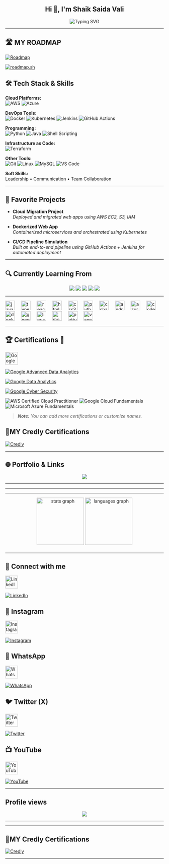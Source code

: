 <h2 align="center">Hi 👋, I'm Shaik Saida Vali</h2>

<p align="center">
  <img src="https://readme-typing-svg.demolab.com?font=Fira+Code&pause=1000&center=true&vCenter=true&width=450&lines=Cloud+%26+DevOps+Enthusiast;Aspiring+Program+Analyst+Intern;Tech+Explorer+%7C+Lifelong+Learner" alt="Typing SVG" />
</p>

---
## 🛣️ MY ROADMAP

[![Roadmap](https://img.shields.io/badge/🚀%20View-Roadmap-orange?style=for-the-badge)](https://github.com/shaiksaidavali/shaiksaidavali/blob/main/roadmap.md)


<a href="https://roadmap.sh"><img src="https://roadmap.sh/card/wide/651b0fcc1205b5c21b6a74fc?variant=light" alt="roadmap.sh"/></a> 




## 🛠️ **Tech Stack & Skills**

**Cloud Platforms:**  
![AWS](https://img.shields.io/badge/AWS-%23FF9900.svg?style=flat-square&logo=amazonaws&logoColor=white) ![Azure](https://img.shields.io/badge/Azure-%230072C6.svg?style=flat-square&logo=microsoftazure&logoColor=white)

**DevOps Tools:**  
![Docker](https://img.shields.io/badge/Docker-%230db7ed.svg?style=flat-square&logo=docker&logoColor=white) ![Kubernetes](https://img.shields.io/badge/Kubernetes-%23326ce5.svg?style=flat-square&logo=kubernetes&logoColor=white) ![Jenkins](https://img.shields.io/badge/Jenkins-%23D24939.svg?style=flat-square&logo=jenkins&logoColor=white) ![GitHub Actions](https://img.shields.io/badge/GitHub_Actions-%232671E5.svg?style=flat-square&logo=githubactions&logoColor=white)

**Programming:**  
![Python](https://img.shields.io/badge/Python-%233776AB.svg?style=flat-square&logo=python&logoColor=white) ![Java](https://img.shields.io/badge/Java-%23ED8B00.svg?style=flat-square&logo=java&logoColor=white) ![Shell Scripting](https://img.shields.io/badge/Shell-%23121011.svg?style=flat-square&logo=gnu-bash&logoColor=white)

**Infrastructure as Code:**  
![Terraform](https://img.shields.io/badge/Terraform-%235835CC.svg?style=flat-square&logo=terraform&logoColor=white)

**Other Tools:**  
![Git](https://img.shields.io/badge/Git-%23F05032.svg?style=flat-square&logo=git&logoColor=white) ![Linux](https://img.shields.io/badge/Linux-%23000.svg?style=flat-square&logo=linux&logoColor=white) ![MySQL](https://img.shields.io/badge/MySQL-%234479A1.svg?style=flat-square&logo=mysql&logoColor=white) ![VS Code](https://img.shields.io/badge/VSCode-%23007ACC.svg?style=flat-square&logo=visual-studio-code&logoColor=white)

**Soft Skills:**  
Leadership • Communication • Team Collaboration

---

## 🚀 **Favorite Projects**

- **Cloud Migration Project**  
  *Deployed and migrated web apps using AWS EC2, S3, IAM*

- **Dockerized Web App**  
  *Containerized microservices and orchestrated using Kubernetes*

- **CI/CD Pipeline Simulation**  
  *Built an end-to-end pipeline using GitHub Actions + Jenkins for automated deployment*

---

## 🔍 **Currently Learning From**

<p align="center">
  <a href="https://www.cloudskillsboost.google/"><img src="https://img.shields.io/badge/Google%20Cloud%20Skills%20Boost-4285F4?style=for-the-badge&logo=googlecloud&logoColor=white" /></a> 
  <a href="https://learn.microsoft.com/en-us/training/"><img src="https://img.shields.io/badge/Microsoft%20Learn-0078D4?style=for-the-badge&logo=microsoft&logoColor=white" /></a> 
  <a href="https://aws.amazon.com/training/"><img src="https://img.shields.io/badge/AWS%20Skill%20Builder-FF9900?style=for-the-badge&logo=amazonaws&logoColor=white" /></a> 
  <a href="https://www.linkedin.com/learning/"><img src="https://img.shields.io/badge/LinkedIn%20Learning-0A66C2?style=for-the-badge&logo=linkedin&logoColor=white" /></a> 
  <a href="https://www.udemy.com/"><img src="https://img.shields.io/badge/Udemy-A435F0?style=for-the-badge&logo=udemy&logoColor=white" /></a> 
</p>

---

<div align="left">
  <img src="https://cdn.jsdelivr.net/gh/devicons/devicon/icons/javascript/javascript-original.svg" height="30" alt="javascript logo"  />
  <img width="12" />
  <img src="https://cdn.jsdelivr.net/gh/devicons/devicon/icons/typescript/typescript-original.svg" height="30" alt="typescript logo"  />
  <img width="12" />
  <img src="https://cdn.jsdelivr.net/gh/devicons/devicon/icons/react/react-original.svg" height="30" alt="react logo"  />
  <img width="12" />
  <img src="https://cdn.jsdelivr.net/gh/devicons/devicon/icons/html5/html5-original.svg" height="30" alt="html5 logo"  />
  <img width="12" />
  <img src="https://cdn.jsdelivr.net/gh/devicons/devicon/icons/css3/css3-original.svg" height="30" alt="css3 logo"  />
  <img width="12" />
  <img src="https://cdn.jsdelivr.net/gh/devicons/devicon/icons/python/python-original.svg" height="30" alt="python logo"  />
  <img width="12" />
  <img src="https://cdn.jsdelivr.net/gh/devicons/devicon/icons/csharp/csharp-original.svg" height="30" alt="csharp logo"  />
  <img width="12" />
  <img src="https://cdn.jsdelivr.net/gh/devicons/devicon/icons/android/android-original.svg" height="30" alt="android logo"  />
  <img width="12" />
  <img src="https://cdn.jsdelivr.net/gh/devicons/devicon/icons/azure/azure-original.svg" height="30" alt="azure logo"  />
  <img width="12" />
  <img src="https://cdn.jsdelivr.net/gh/devicons/devicon/icons/codepen/codepen-original.svg" height="30" alt="codepen logo"  />
  <img width="12" />
  <img src="https://cdn.jsdelivr.net/gh/devicons/devicon/icons/docker/docker-original.svg" height="30" alt="docker logo"  />
  <img width="12" />
  <img src="https://cdn.jsdelivr.net/gh/devicons/devicon/icons/googlecloud/googlecloud-original.svg" height="30" alt="googlecloud logo"  />
  <img width="12" />
  <img src="https://cdn.jsdelivr.net/gh/devicons/devicon/icons/linux/linux-original.svg" height="30" alt="linux logo"  />
  <img width="12" />
  <img src="https://cdn.jsdelivr.net/gh/devicons/devicon/icons/moodle/moodle-original.svg" height="30" alt="moodle logo"  />
  <img width="12" />
  <img src="https://cdn.jsdelivr.net/gh/devicons/devicon/icons/putty/putty-original.svg" height="30" alt="putty logo"  />
  <img width="12" />
  <img src="https://cdn.jsdelivr.net/gh/devicons/devicon/icons/vscode/vscode-original.svg" height="30" alt="vscode logo"  />
</div>

---

## 🏆 **Certifications**  🏅 ##


<a href="https://www.coursera.org/account/accomplishments/certificate/YOUR_ID" target="_blank">
  <img src="https://upload.wikimedia.org/wikipedia/commons/2/2f/Google_2015_logo.svg" alt="Google Certificate" width="40"/>
</a>



[![Google Advanced Data Analytics](https://img.shields.io/badge/Google-Advanced%20Data%20Analytics-34A853?style=for-the-badge&logo=google)](https://www.coursera.org/account/accomplishments/certificate/YOUR_CERTIFICATE_ID)

[![Google Data Analytics ](https://img.shields.io/badge/Google%20Data%20Analytics-34A853?style=for-the-badge&logo=google)](https://www.coursera.org/account/accomplishments/certificate/YOUR_CERTIFICATE_ID)

[![Google Cyber Security ](https://img.shields.io/badge/Google%20Cyber%20Security-34A853?style=for-the-badge&logo=google)](https://www.coursera.org/account/accomplishments/certificate/YOUR_CERTIFICATE_ID)

![AWS Certified Cloud Practitioner](https://img.shields.io/badge/AWS%20Cloud%20Practitioner-232F3E?style=for-the-badge&logo=amazonaws&logoColor=white)
![Google Cloud Fundamentals](https://img.shields.io/badge/Google%20Cloud%20Fundamentals-4285F4?style=for-the-badge&logo=googlecloud&logoColor=white)
![Microsoft Azure Fundamentals](https://img.shields.io/badge/Azure%20Fundamentals-0078D4?style=for-the-badge&logo=microsoftazure&logoColor=white)

> _**Note:** You can add more certifications or customize names._



## 🏅MY Credly Certifications

[![Credly](https://img.shields.io/badge/View%20My-Certifications-orange?style=for-the-badge&logo=credly&logoColor=white)](https://www.credly.com/users/shaik-saida-vali)

---

## 🌐 **Portfolio & Links**

<p align="center">
  <a href="https://bento.me/urstrulysaidA"><img src="https://img.shields.io/badge/Bento-Portfolio-%23FF5F5F?style=for-the-badge&logo=bento&logoColor=white"></a>
  
</p>

---




---

---
<div align="center">
  <img src="https://github-readme-stats.vercel.app/api?username=urstrulysaida&hide_title=false&hide_rank=false&show_icons=true&include_all_commits=true&count_private=true&disable_animations=false&theme=dracula&locale=en&hide_border=false&order=1" height="150" alt="stats graph"  />
  <img src="https://github-readme-stats.vercel.app/api/top-langs?username=urstrulysaida&locale=en&hide_title=false&layout=compact&card_width=320&langs_count=5&theme=dracula&hide_border=false&order=2" height="150" alt="languages graph"  />
</div>

###

---

## 🔗 Connect with me


<p align="left">
  <a href="https://www.linkedin.com/in/shaiksaidavali/" target="_blank">
    <img src="https://raw.githubusercontent.com/maurodesouza/profile-readme-generator/master/src/assets/icons/social/linkedin/default.svg" width="40" alt="LinkedIn" />
  </a>
</p>

[![LinkedIn](https://img.shields.io/badge/LinkedIn-Shaik_Saida_vali-blue?style=for-the-badge&logo=linkedin)](https://www.linkedin.com/in/shaiksaidavali/)

## 📸 Instagram

<p align="left">
  <a href="https://www.instagram.com/urstrulysaida/" target="_blank">
    <img src="https://raw.githubusercontent.com/maurodesouza/profile-readme-generator/master/src/assets/icons/social/instagram/default.svg" width="40" alt="Instagram" />
  </a>
</p>

[![Instagram](https://img.shields.io/badge/Instagram-Follow-DD2A7B?style=for-the-badge&logo=instagram&logoColor=white)](https://www.instagram.com/urstrulysaida/)

## 💬 WhatsApp

<p align="left">
  <a href="https://wa.me/917674012184?text=hi" target="_blank">
    <img src="https://raw.githubusercontent.com/maurodesouza/profile-readme-generator/master/src/assets/icons/social/whatsapp/default.svg" width="40" alt="WhatsApp" />
  </a>
</p>

[![WhatsApp](https://img.shields.io/badge/WhatsApp-Chat-25D366?style=for-the-badge&logo=whatsapp&logoColor=white)](https://wa.me/917674012184?text=hi)

## 🐦 Twitter (X)

<p align="left">
  <a href="https://x.com/Urstrulysaida_" target="_blank">
    <img src="https://raw.githubusercontent.com/maurodesouza/profile-readme-generator/master/src/assets/icons/social/twitter/default.svg" width="40" alt="Twitter" />
  </a>
</p>

[![Twitter](https://img.shields.io/badge/Twitter-Follow-1DA1F2?style=for-the-badge&logo=twitter&logoColor=white)](https://x.com/Urstrulysaida_)

## 📺 YouTube

<p align="left">
  <a href="https://www.youtube.com/@Urstrulysaida" target="_blank">
    <img src="https://raw.githubusercontent.com/maurodesouza/profile-readme-generator/master/src/assets/icons/social/youtube/default.svg" width="40" alt="YouTube" />
  </a>
</p>

[![YouTube](https://img.shields.io/badge/YouTube-Subscribe-FF0000?style=for-the-badge&logo=youtube&logoColor=white)](https://www.youtube.com/@Urstrulysaida)

---
Profile views 
---

<div align="center">
  <img src="https://visitor-badge.laobi.icu/badge?page_id=urstrulysaida.urstrulysaida&"  />
</div>

---
---

## 🏅MY Credly Certifications

[![Credly](https://img.shields.io/badge/View%20My-Certifications-orange?style=for-the-badge&logo=credly&logoColor=white)](https://www.credly.com/users/shaik-saida-vali)

---
